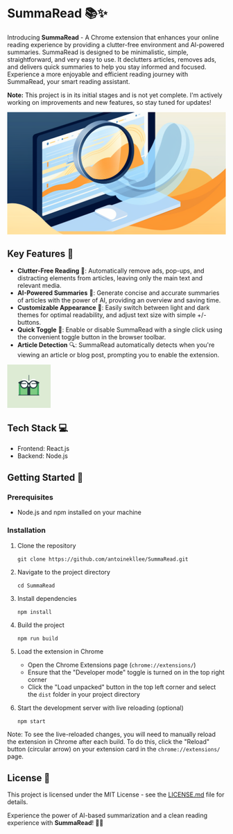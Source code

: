 # SummaRead 📚✨

Introducing **SummaRead** - A Chrome extension that enhances your online reading experience by providing a clutter-free environment and AI-powered summaries. SummaRead is designed to be minimalistic, simple, straightforward, and very easy to use. It declutters articles, removes ads, and delivers quick summaries to help you stay informed and focused. Experience a more enjoyable and efficient reading journey with SummaRead, your smart reading assistant.

**Note:** This project is in its initial stages and is not yet complete. I'm actively working on improvements and new features, so stay tuned for updates!

![SummaRead Banner](./assets/banner.png)

## Key Features 🚀

- **Clutter-Free Reading** 🧹: Automatically remove ads, pop-ups, and distracting elements from articles, leaving only the main text and relevant media.
- **AI-Powered Summaries** 🤖: Generate concise and accurate summaries of articles with the power of AI, providing an overview and saving time.
- **Customizable Appearance** 🎨: Easily switch between light and dark themes for optimal readability, and adjust text size with simple +/- buttons.
- **Quick Toggle** 🔘: Enable or disable SummaRead with a single click using the convenient toggle button in the browser toolbar.
- **Article Detection** 🔍: SummaRead automatically detects when you're viewing an article or blog post, prompting you to enable the extension.

<img src="./assets/logo.png" width="100" height="100">

## Tech Stack 💻

- Frontend: React.js
- Backend: Node.js

## Getting Started 🚀

### Prerequisites

- Node.js and npm installed on your machine

### Installation

1. Clone the repository
   ```
   git clone https://github.com/antoinekllee/SummaRead.git
   ```

2. Navigate to the project directory
   ```
   cd SummaRead
   ```

3. Install dependencies
   ```
   npm install
   ```

4. Build the project
   ```
   npm run build
   ```

5. Load the extension in Chrome

   - Open the Chrome Extensions page (`chrome://extensions/`)
   - Ensure that the "Developer mode" toggle is turned on in the top right corner
   - Click the "Load unpacked" button in the top left corner and select the `dist` folder in your project directory

6. Start the development server with live reloading (optional)
   ```
   npm start
   ```

Note: To see the live-reloaded changes, you will need to manually reload the extension in Chrome after each build. To do this, click the "Reload" button (circular arrow) on your extension card in the `chrome://extensions/` page.

## License 📄

This project is licensed under the MIT License - see the [LICENSE.md](LICENSE.md) file for details.

Experience the power of AI-based summarization and a clean reading experience with **SummaRead**! 🎉📖
